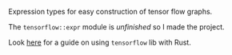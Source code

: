 Expression types for easy construction of tensor flow graphs.

The `tensorflow::expr` module is _unfinished_ so I made the project.

Look [here](https://blog.logrocket.com/guide-using-tensorflow-rust/) for a
guide on using `tensorflow` lib with Rust.
